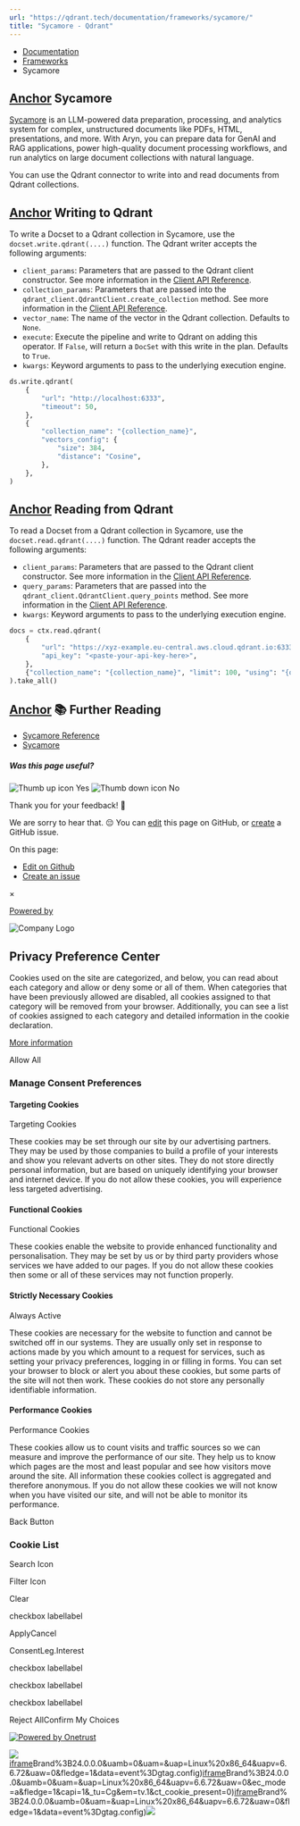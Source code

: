 ```yaml
---
url: "https://qdrant.tech/documentation/frameworks/sycamore/"
title: "Sycamore - Qdrant"
---
```


- [Documentation](https://qdrant.tech/documentation/)
- [Frameworks](https://qdrant.tech/documentation/frameworks/)
- Sycamore

## [Anchor](https://qdrant.tech/documentation/frameworks/sycamore/\#sycamore) Sycamore

[Sycamore](https://sycamore.readthedocs.io/en/stable/) is an LLM-powered data preparation, processing, and analytics system for complex, unstructured documents like PDFs, HTML, presentations, and more. With Aryn, you can prepare data for GenAI and RAG applications, power high-quality document processing workflows, and run analytics on large document collections with natural language.

You can use the Qdrant connector to write into and read documents from Qdrant collections.

## [Anchor](https://qdrant.tech/documentation/frameworks/sycamore/\#writing-to-qdrant) Writing to Qdrant

To write a Docset to a Qdrant collection in Sycamore, use the `docset.write.qdrant(....)` function. The Qdrant writer accepts the following arguments:

- `client_params`: Parameters that are passed to the Qdrant client constructor. See more information in the [Client API Reference](https://python-client.qdrant.tech/qdrant_client.qdrant_client).
- `collection_params`: Parameters that are passed into the `qdrant_client.QdrantClient.create_collection` method. See more information in the [Client API Reference](https://python-client.qdrant.tech/_modules/qdrant_client/qdrant_client#QdrantClient.create_collection).
- `vector_name`: The name of the vector in the Qdrant collection. Defaults to `None`.
- `execute`: Execute the pipeline and write to Qdrant on adding this operator. If `False`, will return a `DocSet` with this write in the plan. Defaults to `True`.
- `kwargs`: Keyword arguments to pass to the underlying execution engine.

```python
ds.write.qdrant(
    {
        "url": "http://localhost:6333",
        "timeout": 50,
    },
    {
        "collection_name": "{collection_name}",
        "vectors_config": {
            "size": 384,
            "distance": "Cosine",
        },
    },
)

```

## [Anchor](https://qdrant.tech/documentation/frameworks/sycamore/\#reading-from-qdrant) Reading from Qdrant

To read a Docset from a Qdrant collection in Sycamore, use the `docset.read.qdrant(....)` function. The Qdrant reader accepts the following arguments:

- `client_params`: Parameters that are passed to the Qdrant client constructor. See more information in the [Client API Reference](https://python-client.qdrant.tech/qdrant_client.qdrant_client).
- `query_params`: Parameters that are passed into the `qdrant_client.QdrantClient.query_points` method. See more information in the [Client API Reference](https://python-client.qdrant.tech/_modules/qdrant_client/qdrant_client#QdrantClient.query_points).
- `kwargs`: Keyword arguments to pass to the underlying execution engine.

```python
docs = ctx.read.qdrant(
    {
        "url": "https://xyz-example.eu-central.aws.cloud.qdrant.io:6333",
        "api_key": "<paste-your-api-key-here>",
    },
    {"collection_name": "{collection_name}", "limit": 100, "using": "{optional_vector_name}"},
).take_all()

```

## [Anchor](https://qdrant.tech/documentation/frameworks/sycamore/\#-further-reading) 📚 Further Reading

- [Sycamore Reference](https://sycamore.readthedocs.io/en/stable/)
- [Sycamore](https://github.com/aryn-ai/sycamore/tree/main/examples)

##### Was this page useful?

![Thumb up icon](https://qdrant.tech/icons/outline/thumb-up.svg)
Yes
![Thumb down icon](https://qdrant.tech/icons/outline/thumb-down.svg)
No

Thank you for your feedback! 🙏

We are sorry to hear that. 😔 You can [edit](https://qdrant.tech/github.com/qdrant/landing_page/tree/master/qdrant-landing/content/documentation/frameworks/sycamore.md) this page on GitHub, or [create](https://github.com/qdrant/landing_page/issues/new/choose) a GitHub issue.

On this page:

- [Edit on Github](https://github.com/qdrant/landing_page/tree/master/qdrant-landing/content/documentation/frameworks/sycamore.md)
- [Create an issue](https://github.com/qdrant/landing_page/issues/new/choose)

×

[Powered by](https://qdrant.tech/)

![Company Logo](https://cdn.cookielaw.org/logos/static/ot_company_logo.png)

## Privacy Preference Center

Cookies used on the site are categorized, and below, you can read about each category and allow or deny some or all of them. When categories that have been previously allowed are disabled, all cookies assigned to that category will be removed from your browser.
Additionally, you can see a list of cookies assigned to each category and detailed information in the cookie declaration.


[More information](https://qdrant.tech/legal/privacy-policy/#cookies-and-web-beacons)

Allow All

### Manage Consent Preferences

#### Targeting Cookies

Targeting Cookies

These cookies may be set through our site by our advertising partners. They may be used by those companies to build a profile of your interests and show you relevant adverts on other sites. They do not store directly personal information, but are based on uniquely identifying your browser and internet device. If you do not allow these cookies, you will experience less targeted advertising.

#### Functional Cookies

Functional Cookies

These cookies enable the website to provide enhanced functionality and personalisation. They may be set by us or by third party providers whose services we have added to our pages. If you do not allow these cookies then some or all of these services may not function properly.

#### Strictly Necessary Cookies

Always Active

These cookies are necessary for the website to function and cannot be switched off in our systems. They are usually only set in response to actions made by you which amount to a request for services, such as setting your privacy preferences, logging in or filling in forms. You can set your browser to block or alert you about these cookies, but some parts of the site will not then work. These cookies do not store any personally identifiable information.

#### Performance Cookies

Performance Cookies

These cookies allow us to count visits and traffic sources so we can measure and improve the performance of our site. They help us to know which pages are the most and least popular and see how visitors move around the site. All information these cookies collect is aggregated and therefore anonymous. If you do not allow these cookies we will not know when you have visited our site, and will not be able to monitor its performance.

Back Button

### Cookie List

Search Icon

Filter Icon

Clear

checkbox labellabel

ApplyCancel

ConsentLeg.Interest

checkbox labellabel

checkbox labellabel

checkbox labellabel

Reject AllConfirm My Choices

[![Powered by Onetrust](https://cdn.cookielaw.org/logos/static/powered_by_logo.svg)](https://www.onetrust.com/products/cookie-consent/)

![](https://t.co/1/i/adsct?bci=4&dv=America%2FAdak%26en-US%2Cen%26Google%20Inc.%26Linux%20x86_64%26255%261280%261024%264%2624%261280%261024%260%26na&eci=3&event=%7B%7D&event_id=6ebba06c-1951-4cfd-ae52-efc855e824fb&integration=advertiser&p_id=Twitter&p_user_id=0&pl_id=59dcb37f-ff8a-42bc-a835-50057ced139c&tw_document_href=https%3A%2F%2Fqdrant.tech%2Fdocumentation%2Fframeworks%2Fsycamore%2F&tw_iframe_status=0&txn_id=o81g6&type=javascript&version=2.3.33)[iframe](https://td.doubleclick.net/td/rul/10862264272?random=1748574593763&cv=11&fst=1748574593763&fmt=3&bg=ffffff&guid=ON&async=1&gtm=45be55t0h2v9117590405z8898302740za200zb898302740&gcd=13l3l3l3l1l1&dma=0&tag_exp=101509157~102510904~103116026~103130498~103130500~103200004~103233427~103252644~103252646~103351866~103351868~104481633~104481635~104559073~104559075&ptag_exp=101509157~103116026~103130498~103130500~103200004~103233427~103252644~103252646~103351866~103351868~104481633~104481635~104559073~104559075&u_w=1280&u_h=1024&url=https%3A%2F%2Fqdrant.tech%2Fdocumentation%2Fframeworks%2Fsycamore%2F&_ng=1&hn=www.googleadservices.com&frm=0&tiba=Sycamore%20-%20Qdrant&npa=0&pscdl=noapi&auid=995708534.1748574593&uaa=x86&uab=64&uafvl=Google%2520Chrome%3B137.0.7151.55%7CChromium%3B137.0.7151.55%7CNot%252FA)Brand%3B24.0.0.0&uamb=0&uam=&uap=Linux%20x86_64&uapv=6.6.72&uaw=0&fledge=1&data=event%3Dgtag.config)[iframe](https://td.doubleclick.net/td/rul/10862264272?random=1748574593753&cv=11&fst=1748574593753&fmt=3&bg=ffffff&guid=ON&async=1&gcl_ctr=1&gtm=45be55t0h2v9117590405z8898302740za200zb898302740&gcd=13l3l3l3l1l1&dma=0&tag_exp=101509157~102510904~103116026~103130498~103130500~103200004~103233427~103252644~103252646~103351866~103351868~104481633~104481635~104559073~104559075&ptag_exp=101509157~103116026~103130498~103130500~103200004~103233427~103252644~103252646~103351866~103351868~104481633~104481635~104559073~104559075&u_w=1280&u_h=1024&url=https%3A%2F%2Fqdrant.tech%2Fdocumentation%2Fframeworks%2Fsycamore%2F&_ng=1&label=_FJrCMev-7EDEND_w7so&hn=www.googleadservices.com&frm=0&tiba=Sycamore%20-%20Qdrant&value=0&bttype=purchase&npa=0&pscdl=noapi&auid=995708534.1748574593&uaa=x86&uab=64&uafvl=Google%2520Chrome%3B137.0.7151.55%7CChromium%3B137.0.7151.55%7CNot%252FA)Brand%3B24.0.0.0&uamb=0&uam=&uap=Linux%20x86_64&uapv=6.6.72&uaw=0&ec_mode=a&fledge=1&capi=1&_tu=Cg&em=tv.1&ct_cookie_present=0)[iframe](https://td.doubleclick.net/td/rul/10862264272?random=1748574593811&cv=11&fst=1748574593811&fmt=3&bg=ffffff&guid=ON&async=1&gtm=45be55t0h2v9117590405za200zb898302740&gcd=13l3l3l3l1l1&dma=0&tag_exp=101509157~102510904~103116026~103130498~103130500~103200004~103233427~103252644~103252646~103351866~103351868~104481633~104481635~104559073~104559075&ptag_exp=101509157~103116026~103130498~103130500~103200004~103233427~103252644~103252646~103351866~103351868~104481633~104481635~104559073~104559075&u_w=1280&u_h=1024&url=https%3A%2F%2Fqdrant.tech%2Fdocumentation%2Fframeworks%2Fsycamore%2F&_ng=1&hn=www.googleadservices.com&frm=0&tiba=Sycamore%20-%20Qdrant&did=dZTQ1Zm&gdid=dZTQ1Zm&npa=0&pscdl=noapi&auid=995708534.1748574593&uaa=x86&uab=64&uafvl=Google%2520Chrome%3B137.0.7151.55%7CChromium%3B137.0.7151.55%7CNot%252FA)Brand%3B24.0.0.0&uamb=0&uam=&uap=Linux%20x86_64&uapv=6.6.72&uaw=0&fledge=1&data=event%3Dgtag.config)![](https://analytics.twitter.com/1/i/adsct?bci=4&dv=America%2FAdak%26en-US%2Cen%26Google%20Inc.%26Linux%20x86_64%26255%261280%261024%264%2624%261280%261024%260%26na&eci=3&event=%7B%7D&event_id=6ebba06c-1951-4cfd-ae52-efc855e824fb&integration=advertiser&p_id=Twitter&p_user_id=0&pl_id=59dcb37f-ff8a-42bc-a835-50057ced139c&tw_document_href=https%3A%2F%2Fqdrant.tech%2Fdocumentation%2Fframeworks%2Fsycamore%2F&tw_iframe_status=0&txn_id=o81g6&type=javascript&version=2.3.33)